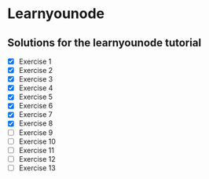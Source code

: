 # Learnyounode

## Solutions for the learnyounode tutorial

- [x] Exercise 1
- [x] Exercise 2
- [x] Exercise 3
- [x] Exercise 4
- [x] Exercise 5
- [x] Exercise 6
- [x] Exercise 7
- [x] Exercise 8
- [ ] Exercise 9
- [ ] Exercise 10
- [ ] Exercise 11
- [ ] Exercise 12
- [ ] Exercise 13
